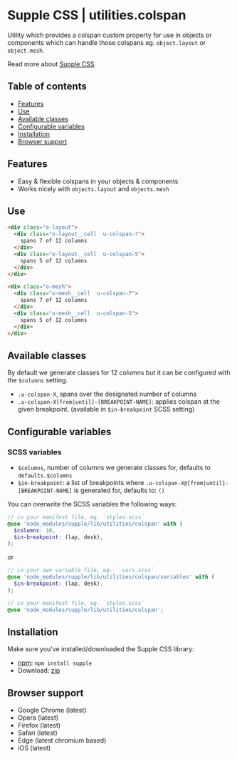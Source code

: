 # Supple CSS | utilities.colspan

Utility which provides a colspan custom property for use in objects or components which can handle those colspans eg. `object.layout` or `object.mesh`.

Read more about [Supple CSS](https://github.com/supple-css/supple).

## Table of contents

* [Features](#features)
* [Use](#use)
* [Available classes](#available-classes)
* [Configurable variables](#configurable-variables)
* [Installation](#installation)
* [Browser support](#browser-support)

## Features

* Easy & flexible colspans in your objects & components
* Works nicely with `objects.layout` and `objects.mesh`

## Use

```html
<div class="o-layout">
  <div class="o-layout__cell  u-colspan-7">
    spans 7 of 12 columns
  </div>
  <div class="o-layout__cell  u-colspan-5">
    spans 5 of 12 columns
  </div>
</div>
```

```html
<div class="o-mesh">
  <div class="o-mesh__cell  u-colspan-7">
    spans 7 of 12 columns
  </div>
  <div class="o-mesh__cell  u-colspan-5">
    spans 5 of 12 columns
  </div>
</div>
```


## Available classes
By default we generate classes for 12 columns but it can be configured with the `$columns` setting.

* `.u-colspan-X`, spans over the designated number of columns
* `.u-colspan-X[from|until]-[BREAKPOINT-NAME]`: applies colspan at the given breakpoint. (available in `$in-breakpoint` SCSS setting)


## Configurable variables


### SCSS variables

* `$columns`, number of columns we generate classes for, defaults to `defaults.$columns`
* `$in-breakpoint`: a list of breakpoints where `.u-colspan-X@[from|until]-[BREAKPOINT-NAME]` is generated for, defaults to: `()`

You can overwrite the SCSS variables the following ways:

```scss
// in your manifest file, eg. `styles.scss`
@use 'node_modules/supple/lib/utilities/colspan' with (
  $columns: 10,
  $in-breakpoint: (lap, desk),
);
```
or
```scss
// in your own variable file, eg. `_vars.scss`
@use 'node_modules/supple/lib/utilities/colspan/variables' with (
  $in-breakpoint: (lap, desk),
);

// in your manifest file, eg. `styles.scss`
@use 'node_modules/supple/lib/utilities/colspan';
```


## Installation
Make sure you've installed/downloaded the Supple CSS library:

* [npm](https://www.npmjs.com/package/supple): `npm install supple`
* Download: [zip](https://github.com/supple-css/supple/releases/latest)


## Browser support

* Google Chrome (latest)
* Opera (latest)
* Firefox (latest)
* Safari (latest)
* Edge (latest chromium based)
* iOS (latest)
